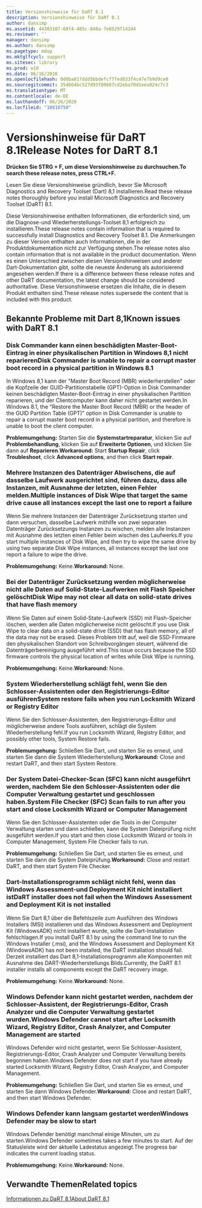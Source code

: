 ```yaml
---
title: Versionshinweise für DaRT 8.1
description: Versionshinweise für DaRT 8.1
author: dansimp
ms.assetid: 44303107-60f4-485c-848a-7e0529f142d4
ms.reviewer: ''
manager: dansimp
ms.author: dansimp
ms.pagetype: mdop
ms.mktglfcycl: support
ms.sitesec: library
ms.prod: w10
ms.date: 06/16/2016
ms.openlocfilehash: 0d0ba817ddd5bbdefcf7fed833f4c47e7b9d9ce0
ms.sourcegitcommit: 354664bc527d93f80687cd2eba70d1eea024c7c3
ms.translationtype: MT
ms.contentlocale: de-DE
ms.lasthandoff: 06/26/2020
ms.locfileid: "10810750"
---
```

# <span data-ttu-id="aad32-103">Versionshinweise für DaRT 8.1</span><span class="sxs-lookup"><span data-stu-id="aad32-103">Release Notes for DaRT 8.1</span></span>


**<span data-ttu-id="aad32-104">Drücken Sie STRG + F, um diese Versionshinweise zu durchsuchen.</span><span class="sxs-lookup"><span data-stu-id="aad32-104">To search these release notes, press CTRL+F.</span></span>**

<span data-ttu-id="aad32-105">Lesen Sie diese Versionshinweise gründlich, bevor Sie Microsoft Diagnostics and Recovery Toolset (Dart) 8,1 installieren.</span><span class="sxs-lookup"><span data-stu-id="aad32-105">Read these release notes thoroughly before you install Microsoft Diagnostics and Recovery Toolset (DaRT) 8.1.</span></span>

<span data-ttu-id="aad32-106">Diese Versionshinweise enthalten Informationen, die erforderlich sind, um die Diagnose-und Wiederherstellungs-Toolset 8,1 erfolgreich zu installieren.</span><span class="sxs-lookup"><span data-stu-id="aad32-106">These release notes contain information that is required to successfully install Diagnostics and Recovery Toolset 8.1.</span></span> <span data-ttu-id="aad32-107">Die Anmerkungen zu dieser Version enthalten auch Informationen, die in der Produktdokumentation nicht zur Verfügung stehen.</span><span class="sxs-lookup"><span data-stu-id="aad32-107">The release notes also contain information that is not available in the product documentation.</span></span> <span data-ttu-id="aad32-108">Wenn es einen Unterschied zwischen diesen Versionshinweisen und anderer Dart-Dokumentation gibt, sollte die neueste Änderung als autorisierend angesehen werden.</span><span class="sxs-lookup"><span data-stu-id="aad32-108">If there is a difference between these release notes and other DaRT documentation, the latest change should be considered authoritative.</span></span> <span data-ttu-id="aad32-109">Diese Versionshinweise ersetzen die Inhalte, die in diesem Produkt enthalten sind.</span><span class="sxs-lookup"><span data-stu-id="aad32-109">These release notes supersede the content that is included with this product.</span></span>

## <span data-ttu-id="aad32-110">Bekannte Probleme mit Dart 8,1</span><span class="sxs-lookup"><span data-stu-id="aad32-110">Known issues with DaRT 8.1</span></span>


### <span data-ttu-id="aad32-111">Disk Commander kann einen beschädigten Master-Boot-Eintrag in einer physikalischen Partition in Windows 8,1 nicht reparieren</span><span class="sxs-lookup"><span data-stu-id="aad32-111">Disk Commander is unable to repair a corrupt master boot record in a physical partition in Windows 8.1</span></span>

<span data-ttu-id="aad32-112">In Windows 8,1 kann der "Master Boot Record (MBR) wiederherstellen" oder die Kopfzeile der GUID-Partitionstabelle (GPT)-Option in Disk Commander keinen beschädigten Master-Boot-Eintrag in einer physikalischen Partition reparieren, und der Clientcomputer kann daher nicht gestartet werden.</span><span class="sxs-lookup"><span data-stu-id="aad32-112">In Windows 8.1, the “Restore the Master Boot Record (MBR) or the header of the GUID Partition Table (GPT)” option in Disk Commander is unable to repair a corrupt master boot record in a physical partition, and therefore is unable to boot the client computer.</span></span>

<span data-ttu-id="aad32-113">**Problemumgehung:** Starten Sie die **Systemstartreparatur**, klicken Sie auf **Problembehandlung**, klicken Sie auf **Erweiterte Optionen**, und klicken Sie dann auf **Reparieren**.</span><span class="sxs-lookup"><span data-stu-id="aad32-113">**Workaround:** Start **Startup Repair**, click **Troubleshoot**, click **Advanced options**, and then click **Start repair**.</span></span>

### <span data-ttu-id="aad32-114">Mehrere Instanzen des Datenträger Abwischens, die auf dasselbe Laufwerk ausgerichtet sind, führen dazu, dass alle Instanzen, mit Ausnahme der letzten, einen Fehler melden.</span><span class="sxs-lookup"><span data-stu-id="aad32-114">Multiple instances of Disk Wipe that target the same drive cause all instances except the last one to report a failure</span></span>

<span data-ttu-id="aad32-115">Wenn Sie mehrere Instanzen der Datenträger Zurücksetzung starten und dann versuchen, dasselbe Laufwerk mithilfe von zwei separaten Datenträger Zurücksetzungs Instanzen zu wischen, melden alle Instanzen mit Ausnahme des letzten einen Fehler beim wischen des Laufwerks.</span><span class="sxs-lookup"><span data-stu-id="aad32-115">If you start multiple instances of Disk Wipe, and then try to wipe the same drive by using two separate Disk Wipe instances, all instances except the last one report a failure to wipe the drive.</span></span>

<span data-ttu-id="aad32-116">**Problemumgehung:** Keine.</span><span class="sxs-lookup"><span data-stu-id="aad32-116">**Workaround:** None.</span></span>

### <span data-ttu-id="aad32-117">Bei der Datenträger Zurücksetzung werden möglicherweise nicht alle Daten auf Solid-State-Laufwerken mit Flash Speicher gelöscht</span><span class="sxs-lookup"><span data-stu-id="aad32-117">Disk Wipe may not clear all data on solid-state drives that have flash memory</span></span>

<span data-ttu-id="aad32-118">Wenn Sie Daten auf einem Solid-State-Laufwerk (SSD) mit Flash-Speicher löschen, werden alle Daten möglicherweise nicht gelöscht.</span><span class="sxs-lookup"><span data-stu-id="aad32-118">If you use Disk Wipe to clear data on a solid-state drive (SSD) that has flash memory, all of the data may not be erased.</span></span> <span data-ttu-id="aad32-119">Dieses Problem tritt auf, weil die SSD-Firmware den physikalischen Standort von Schreibvorgängen steuert, während die Datenträgerbereinigung ausgeführt wird.</span><span class="sxs-lookup"><span data-stu-id="aad32-119">This issue occurs because the SSD firmware controls the physical location of writes while Disk Wipe is running.</span></span>

<span data-ttu-id="aad32-120">**Problemumgehung:** Keine.</span><span class="sxs-lookup"><span data-stu-id="aad32-120">**Workaround:** None.</span></span>

### <span data-ttu-id="aad32-121">System Wiederherstellung schlägt fehl, wenn Sie den Schlosser-Assistenten oder den Registrierungs-Editor ausführen</span><span class="sxs-lookup"><span data-stu-id="aad32-121">System restore fails when you run Locksmith Wizard or Registry Editor</span></span>

<span data-ttu-id="aad32-122">Wenn Sie den Schlosser-Assistenten, den Registrierungs-Editor und möglicherweise andere Tools ausführen, schlägt die System Wiederherstellung fehl.</span><span class="sxs-lookup"><span data-stu-id="aad32-122">If you run Locksmith Wizard, Registry Editor, and possibly other tools, System Restore fails.</span></span>

<span data-ttu-id="aad32-123">**Problemumgehung:** Schließen Sie Dart, und starten Sie es erneut, und starten Sie dann die System Wiederherstellung.</span><span class="sxs-lookup"><span data-stu-id="aad32-123">**Workaround:** Close and restart DaRT, and then start System Restore.</span></span>

### <span data-ttu-id="aad32-124">Der System Datei-Checker-Scan (SFC) kann nicht ausgeführt werden, nachdem Sie den Schlosser-Assistenten oder die Computer Verwaltung gestartet und geschlossen haben.</span><span class="sxs-lookup"><span data-stu-id="aad32-124">System File Checker (SFC) Scan fails to run after you start and close Locksmith Wizard or Computer Management</span></span>

<span data-ttu-id="aad32-125">Wenn Sie den Schlosser-Assistenten oder die Tools in der Computer Verwaltung starten und dann schließen, kann die System Dateiprüfung nicht ausgeführt werden.</span><span class="sxs-lookup"><span data-stu-id="aad32-125">If you start and then close Locksmith Wizard or tools in Computer Management, System File Checker fails to run.</span></span>

<span data-ttu-id="aad32-126">**Problemumgehung:** Schließen Sie Dart, und starten Sie es erneut, und starten Sie dann die System Dateiprüfung.</span><span class="sxs-lookup"><span data-stu-id="aad32-126">**Workaround:** Close and restart DaRT, and then start System File Checker.</span></span>

### <a href="" id="-------------dart-installer-does-not-fail-when-the-windows-assessment-and-deployment-kit-is-not-installed"></a> <span data-ttu-id="aad32-127">Dart-Installationsprogramm schlägt nicht fehl, wenn das Windows Assessment-und Deployment Kit nicht installiert ist</span><span class="sxs-lookup"><span data-stu-id="aad32-127">DaRT installer does not fail when the Windows Assessment and Deployment Kit is not installed</span></span>

<span data-ttu-id="aad32-128">Wenn Sie Dart 8,1 über die Befehlszeile zum Ausführen des Windows Installers (MSI) installieren und das Windows Assessment and Deployment Kit (WindowsADK) nicht installiert wurde, sollte die Dart-Installation fehlschlagen.</span><span class="sxs-lookup"><span data-stu-id="aad32-128">If you install DaRT 8.1 by using the command line to run the Windows Installer (.msi), and the Windows Assessment and Deployment Kit (WindowsADK) has not been installed, the DaRT installation should fail.</span></span> <span data-ttu-id="aad32-129">Derzeit installiert das Dart 8,1-Installationsprogramm alle Komponenten mit Ausnahme des DART-Wiederherstellungs Bilds.</span><span class="sxs-lookup"><span data-stu-id="aad32-129">Currently, the DaRT 8.1 installer installs all components except the DaRT recovery image.</span></span>

<span data-ttu-id="aad32-130">**Problemumgehung:** Keine.</span><span class="sxs-lookup"><span data-stu-id="aad32-130">**Workaround:** None.</span></span>

### <span data-ttu-id="aad32-131">Windows Defender kann nicht gestartet werden, nachdem der Schlosser-Assistent, der Registrierungs-Editor, Crash Analyzer und die Computer Verwaltung gestartet wurden.</span><span class="sxs-lookup"><span data-stu-id="aad32-131">Windows Defender cannot start after Locksmith Wizard, Registry Editor, Crash Analyzer, and Computer Management are started</span></span>

<span data-ttu-id="aad32-132">Windows Defender wird nicht gestartet, wenn Sie Schlosser-Assistent, Registrierungs-Editor, Crash Analyzer und Computer Verwaltung bereits begonnen haben.</span><span class="sxs-lookup"><span data-stu-id="aad32-132">Windows Defender does not start if you have already started Locksmith Wizard, Registry Editor, Crash Analyzer, and Computer Management.</span></span>

<span data-ttu-id="aad32-133">**Problemumgehung:** Schließen Sie Dart, und starten Sie es erneut, und starten Sie dann Windows Defender.</span><span class="sxs-lookup"><span data-stu-id="aad32-133">**Workaround:** Close and restart DaRT, and then start Windows Defender.</span></span>

### <span data-ttu-id="aad32-134">Windows Defender kann langsam gestartet werden</span><span class="sxs-lookup"><span data-stu-id="aad32-134">Windows Defender may be slow to start</span></span>

<span data-ttu-id="aad32-135">Windows Defender benötigt manchmal einige Minuten, um zu starten.</span><span class="sxs-lookup"><span data-stu-id="aad32-135">Windows Defender sometimes takes a few minutes to start.</span></span> <span data-ttu-id="aad32-136">Auf der Statusleiste wird der aktuelle Ladestatus angezeigt.</span><span class="sxs-lookup"><span data-stu-id="aad32-136">The progress bar indicates the current loading status.</span></span>

<span data-ttu-id="aad32-137">**Problemumgehung:** Keine.</span><span class="sxs-lookup"><span data-stu-id="aad32-137">**Workaround:** None.</span></span>

## <span data-ttu-id="aad32-138">Verwandte Themen</span><span class="sxs-lookup"><span data-stu-id="aad32-138">Related topics</span></span>


[<span data-ttu-id="aad32-139">Informationen zu DaRT 8.1</span><span class="sxs-lookup"><span data-stu-id="aad32-139">About DaRT 8.1</span></span>](about-dart-81.md)

 

 





